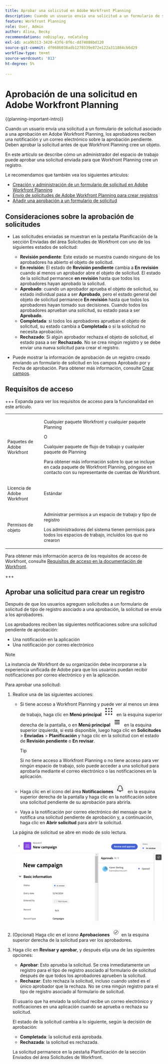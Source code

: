 ```yaml
---
title: Aprobar una solicitud en Adobe Workfront Planning
description: Cuando un usuario envía una solicitud a un formulario de solicitud asociado a una aprobación en Adobe Workfront Planning, los aprobadores reciben una notificación y un correo electrónico sobre la aprobación pendiente. Deben aprobar la solicitud antes de que Workfront Planning cree un objeto.
feature: Workfront Planning
role: User, Admin
author: Alina, Becky
recommendations: noDisplay, noCatalog
exl-id: aca9b313-3420-43f6-8f6c-dd74888bd120
source-git-commit: df0686038adb1278339e872e122a311884cb6d29
workflow-type: tm+mt
source-wordcount: '813'
ht-degree: 5%

---
```


# Aprobación de una solicitud en Adobe Workfront Planning

<!--take Preview and Production references at Production time-->

<!-- do you need to add that only workspace owners can view the Submitted/ Planning tab?? - asking team in slack-->

<!--<span class="preview">The highlighted information on this page refers to functionality not yet generally available. It is available only in the Preview environment for all customers. After the monthly releases to Production, the same features are also available in the Production environment for customers who enabled fast releases. </span>   

<span class="preview">For information about fast releases, see [Enable or disable fast releases for your organization](/help/quicksilver/administration-and-setup/set-up-workfront/configure-system-defaults/enable-fast-release-process.md). </span>-->

{{planning-important-intro}}

Cuando un usuario envía una solicitud a un formulario de solicitud asociado a una aprobación en Adobe Workfront Planning, los aprobadores reciben una notificación y un correo electrónico sobre la aprobación pendiente. Deben aprobar la solicitud antes de que Workfront Planning cree un objeto.

En este artículo se describe cómo un administrador del espacio de trabajo puede aprobar una solicitud enviada para que Workfront Planning cree un registro.

Le recomendamos que también vea los siguientes artículos:

* [Creación y administración de un formulario de solicitud en Adobe Workfront Planning](/help/quicksilver/planning/requests/create-request-form.md)
* [Envío de solicitudes de Adobe Workfront Planning para crear registros](/help/quicksilver/planning/requests/submit-requests.md)
* [Añadir una aprobación a un formulario de solicitud](/help/quicksilver/planning/requests/add-approval-to-request-form.md)

## Consideraciones sobre la aprobación de solicitudes

* Las solicitudes enviadas se muestran en la pestaña Planificación de la sección Enviadas del área Solicitudes de Workfront con uno de los siguientes estados de solicitud:

   * **Revisión pendiente**: Este estado se muestra cuando ninguno de los aprobadores ha abierto el objeto de solicitud.
   * **En revisión**: El estado de **Revisión pendiente** cambia a **En revisión** cuando al menos un aprobador abre el objeto de solicitud. El estado de la solicitud permanece **en revisión** hasta que todos los aprobadores hayan aprobado la solicitud.
   * **Aprobado**: cuando un aprobador aprueba el objeto de solicitud, su estado individual pasa a ser **Aprobado**, pero el estado general del objeto de solicitud permanece **En revisión** hasta que todos los aprobadores hayan tomado sus decisiones. Cuando todos los aprobadores aprueban una solicitud, su estado pasa a ser **Aprobado**.
   * **Completada**: si todos los aprobadores aprueban el objeto de solicitud, su estado cambia a **Completada** o si la solicitud no necesita aprobación.
   * **Rechazado**: Si algún aprobador rechaza el objeto de solicitud, el estado pasa a ser **Rechazado**. No se crea ningún registro y se debe enviar una nueva solicitud para crear el registro.

* Puede mostrar la información de aprobación de un registro creado enviando un formulario de solicitud en los campos Aprobado por y Fecha de aprobación. Para obtener más información, consulte [Crear campos](/help/quicksilver/planning/fields/create-fields.md).

## Requisitos de acceso

+++ Expanda para ver los requisitos de acceso para la funcionalidad en este artículo. 

<table style="table-layout:auto"> 
<col> 
</col> 
<col> 
</col> 
<tbody> 
<tr> 
   <td role="rowheader"><p>Paquetes de Adobe Workfront</p></td> 
   <td> 
<p>Cualquier paquete Workfront y cualquier paquete Planning</p>
O
<p>Cualquier paquete de flujo de trabajo y cualquier paquete de Planning</p>
<p>Para obtener más información sobre lo que se incluye en cada paquete de Workfront Planning, póngase en contacto con su representante de cuentas de Workfront.</p>
   </td> </tr>

</tr> 
  <tr> 
   <td role="rowheader"><p>Licencia de Adobe Workfront</p></td> 
   <td><p>Estándar</p> 
  </td> 
  </tr> 
  <tr> 
   <td role="rowheader"><p>Permisos de objeto</p></td> 
   <td>   <p>Administrar permisos a un espacio de trabajo y tipo de registro</a> </p>  
   <p>Los administradores del sistema tienen permisos para todos los espacios de trabajo, incluidos los que no crearon</p>  </td> 
  </tr>  
</tbody> 
</table>

Para obtener más información acerca de los requisitos de acceso de Workfront, consulte [Requisitos de acceso en la documentación de Workfront](/help/quicksilver/administration-and-setup/add-users/access-levels-and-object-permissions/access-level-requirements-in-documentation.md).

+++

## Aprobar una solicitud para crear un registro

Después de que los usuarios agreguen solicitudes a un formulario de solicitud de tipo de registro asociado a una aprobación, la solicitud se envía a los aprobadores.

Los aprobadores reciben las siguientes notificaciones sobre una solicitud pendiente de aprobación:

* Una notificación en la aplicación
* Una notificación por correo electrónico

>[!NOTE]
>
>La instancia de Workfront de su organización debe incorporarse a la experiencia unificada de Adobe para que los usuarios puedan recibir notificaciones por correo electrónico y en la aplicación.

Para aprobar una solicitud:

1. Realice una de las siguientes acciones:

   * Si tiene acceso a Workfront Planning y puede ver al menos un área de trabajo, haga clic en **Menú principal** ![Menú principal de puntos](assets/dots-menu.png) en la esquina superior derecha de la pantalla, o en **Menú principal** ![Menú principal de líneas](assets/lines-menu.png) en la esquina superior izquierda, si está disponible, luego haga clic en **Solicitudes** > **Enviadas** > **Planificación** y haga clic en la solicitud con el estado de **Revisión pendiente** o **En revisar**.

     >[!TIP]
     >
     >Si no tiene acceso a Workfront Planning o no tiene acceso para ver ningún espacio de trabajo, solo puede acceder a una solicitud para aprobarla mediante el correo electrónico o las notificaciones en la aplicación.

   * Haga clic en el icono del área **Notificaciones** ![Icono del área Notificaciones en Unified Shell](assets/notifications-area-icon-unified-shell.png) en la esquina superior derecha de la pantalla y haga clic en la notificación sobre una solicitud pendiente de su aprobación para abrirla.
   * Vaya a la notificación por correo electrónico del mensaje que le notifica una solicitud pendiente de aprobación y, a continuación, haga clic en **Abrir solicitud** para abrir la solicitud. <!--add the name of the button here, from the email-->

   La página de solicitud se abre en modo de solo lectura.

   ![Página de solicitud de solo lectura en el estado de revisión](assets/read-only-reqeust-page-in-review-status.png)

1. (Opcional) Haga clic en el icono **Aprobaciones** ![Icono de aprobaciones](assets/approvals-icon.png) en la esquina superior derecha de la solicitud para ver los aprobadores.
1. Haga clic en **Revisar y aprobar**, y después elija una de las siguientes opciones:

   * **Aprobar**: Esto aprueba la solicitud. Se crea inmediatamente un registro para el tipo de registro asociado al formulario de solicitud después de que todos los aprobadores aprueben la solicitud.
   * **Rechazar**: Esto rechaza la solicitud, incluso cuando usted es el único aprobador que la rechaza. No se crea ningún registro para el tipo de registro asociado al formulario de solicitud.

   El usuario que ha enviado la solicitud recibe un correo electrónico y notificaciones en una aplicación cuando se aprueba o rechaza su solicitud.

   El estado de la solicitud cambia a lo siguiente, según la decisión de aprobación:

   * **Completada**: la solicitud está aprobada.
   * **Rechazada**: la solicitud es rechazada.

   La solicitud permanece en la pestaña Planificación de la sección Enviados del área Solicitudes de Workfront.
